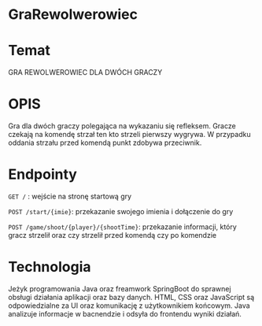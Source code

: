 # GraRewolwerowiec
# Temat 
GRA REWOLWEROWIEC DLA DWÓCH GRACZY
# OPIS
Gra dla dwóch graczy polegająca na wykazaniu się refleksem. Gracze czekają na komendę strzał ten kto strzeli pierwszy wygrywa. W przypadku oddania strzału przed komendą punkt zdobywa przeciwnik.
# Endpointy 
`GET /` : wejście na stronę startową gry

`POST /start/{imie}`: przekazanie swojego imienia i dołączenie do gry

`POST /game/shoot/{player}/{shootTime}`: przekazanie informacji, który gracz strzelił oraz czy strzelił przed komendą czy po komendzie
# Technologia
Jeżyk programowania Java oraz freamwork SpringBoot do sprawnej obsługi działania aplikacji oraz bazy danych. HTML, CSS oraz JavaScript są odpowiedzialne za UI oraz komunikację z użytkownikiem końcowym. Java analizuje informacje w bacnendzie i odsyła do frontendu wyniki działań. 
